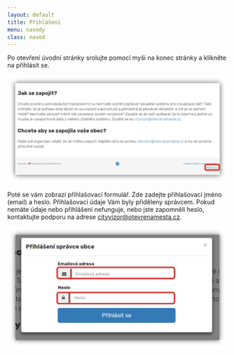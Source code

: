 ```yaml
---
layout: default
title: Přihlášení
menu: navody
class: navod
---
```



Po otevření úvodní stránky srolujte pomocí myši na konec stránky a klikněte na přihlásit se.

![Prihlaseni_1](prihlaseni_1.png)

Poté se vám zobrazí přihlašovací formulář. Zde zadejte přihlašovací jméno (email) a heslo. Přihlašovací údaje Vám byly přiděleny správcem. Pokud nemáte údaje nebo přihlášení nefunguje, nebo jste zapomněli heslo, kontaktujte podporu na adrese cityvizor@otevrenamesta.cz. 

![Prihlaseni_2](prihlaseni_2.png)

